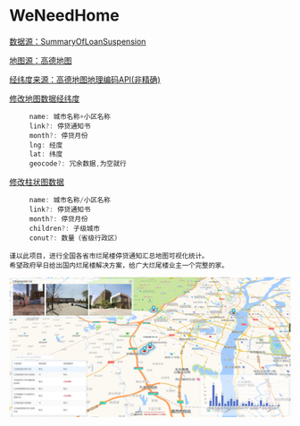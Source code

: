 # WeNeedHome

[数据源：SummaryOfLoanSuspension](https://github.com/WeNeedHome/SummaryOfLoanSuspension)

[地图源：高德地图](https://wprd04.is.autonavi.com)

[经纬度来源：高德地图地理编码API(非精确)](https://lbs.amap.com/api/webservice/guide/api/georegeo)

[修改地图数据经纬度](https://github.com/aiheihe/WeNeedHome/blob/main/datas/mapDatas.js)

```javascript
     name: 城市名称+小区名称
     link?: 停贷通知书
     month?: 停贷月份
     lng: 经度
     lat: 纬度
     geocode?: 冗余数据,为空就行
```
[修改柱状图数据](https://github.com/aiheihe/WeNeedHome/blob/main/datas/echartsDatas.js)
```javascript
     name: 城市名称/小区名称
     link?: 停贷通知书
     month?: 停贷月份
     children?: 子级城市
     conut?: 数量（省级行政区）
```

    谨以此项目，进行全国各省市烂尾楼停贷通知汇总地图可视化统计。
    希望政府早日给出国内烂尾楼解决方案，给广大烂尾楼业主一个完整的家。
    
![系统截图](./images/image_2.png)

    
    


